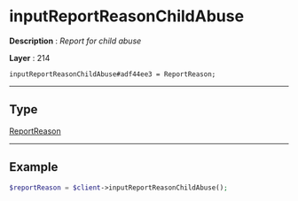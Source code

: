 # inputReportReasonChildAbuse

**Description** : *Report for child abuse*

**Layer** : 214

```tl
inputReportReasonChildAbuse#adf44ee3 = ReportReason;
```

---

## Type

[ReportReason](type/ReportReason)

---

## Example

```php
$reportReason = $client->inputReportReasonChildAbuse();
```